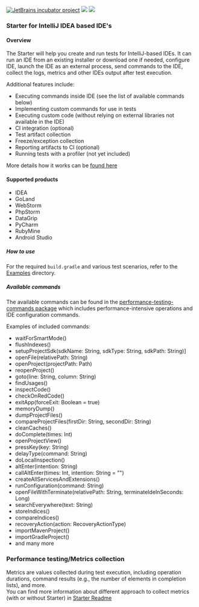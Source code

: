 [![JetBrains incubator project](https://jb.gg/badges/incubator.svg)](https://confluence.jetbrains.com/display/ALL/JetBrains+on+GitHub)
![](https://camo.githubusercontent.com/b044da88664180ea9ad36112161507223610b3bd229f10a67e47145edf94a8f5/68747470733a2f2f6a622e67672f6261646765732f6f6666696369616c2d706c61737469632e737667)
![](https://github.com/JetBrains/intellij-ide-starter/actions/workflows/starter-examples.yaml/badge.svg)

### Starter for IntelliJ IDEA based IDE's

#### Overview

The Starter will help you create and run tests for IntelliJ-based IDEs.
It can run an IDE from an existing installer or download one if needed, configure IDE, launch the IDE as an external process, send commands
to the IDE,
collect the logs, metrics and other IDEs output after test execution.

Additional features include:

* Executing commands inside IDE (see the list of available commands below)
* Implementing custom commands for use in tests
* Executing custom code (without relying on external libraries not available in the IDE)
* CI integration (optional)
* Test artifact collection
* Freeze/exception collection
* Reporting artifacts to CI (optional)
* Running tests with a profiler (not yet included)

More details how it works can
be [found here](https://github.com/JetBrains/intellij-ide-starter/blob/master/intellij.tools.ide.starter/README.md)

#### Supported products

* IDEA
* GoLand
* WebStorm
* PhpStorm
* DataGrip
* PyCharm
* RubyMine
* Android Studio

##### How to use

For the required `build.gradle` and various test scenarios, refer to
the [Examples](https://github.com/JetBrains/intellij-ide-starter/tree/master/intellij.tools.ide.starter.examples) directory.

##### Available commands

The available commands can be found in
the [performance-testing-commands package](https://github.com/JetBrains/intellij-ide-starter/blob/master/intellij.tools.ide.performanceTesting.commands/src/com/jetbrains/performancePlugin/commands/chain/generalCommandChain.kt)
which includes performance-intensive operations and IDE configuration commands.

Examples of included commands:

- waitForSmartMode()
- flushIndexes()
- setupProjectSdk(sdkName: String, sdkType: String, sdkPath: String)]
- openFile(relativePath: String)
- openProject(projectPath: Path)
- reopenProject()
- goto(line: String, column: String)
- findUsages()
- inspectCode()
- checkOnRedCode()
- exitApp(forceExit: Boolean = true)
- memoryDump()
- dumpProjectFiles()
- compareProjectFiles(firstDir: String, secondDir: String)
- cleanCaches()
- doComplete(times: Int)
- openProjectView()
- pressKey(key: String)
- delayType(command: String)
- doLocalInspection()
- altEnter(intention: String)
- callAltEnter(times: Int, intention: String = "")
- createAllServicesAndExtensions()
- runConfiguration(command: String)
- openFileWithTerminate(relativePath: String, terminateIdeInSeconds: Long)
- searchEverywhere(text: String)
- storeIndices()
- compareIndices()
- recoveryAction(action: RecoveryActionType)
- importMavenProject()
- importGradleProject()
- and many more

### Performance testing/Metrics collection

Metrics are values collected during test execution, including operation durations, command results (e.g., the number of elements in
completion lists), and more.  
You can find more information about different approach to collect metrics (with or without Starter)
in [Starter Readme](https://github.com/JetBrains/intellij-ide-starter/tree/master/intellij.tools.ide.starter#performance-testingmetrics-collection)

